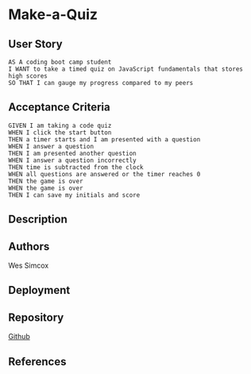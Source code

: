 # Make-a-Quiz

## User Story
```
AS A coding boot camp student
I WANT to take a timed quiz on JavaScript fundamentals that stores high scores
SO THAT I can gauge my progress compared to my peers
```
## Acceptance Criteria
```
GIVEN I am taking a code quiz
WHEN I click the start button
THEN a timer starts and I am presented with a question
WHEN I answer a question
THEN I am presented another question
WHEN I answer a question incorrectly 
THEN time is subtracted from the clock
WHEN all questions are answered or the timer reaches 0
THEN the game is over
WHEN the game is over
THEN I can save my initials and score
```
## Description



## Authors

Wes Simcox

## Deployment



## Repository

[Github](https://github.com/WesSimcox/Make-a-Quiz)

## References

